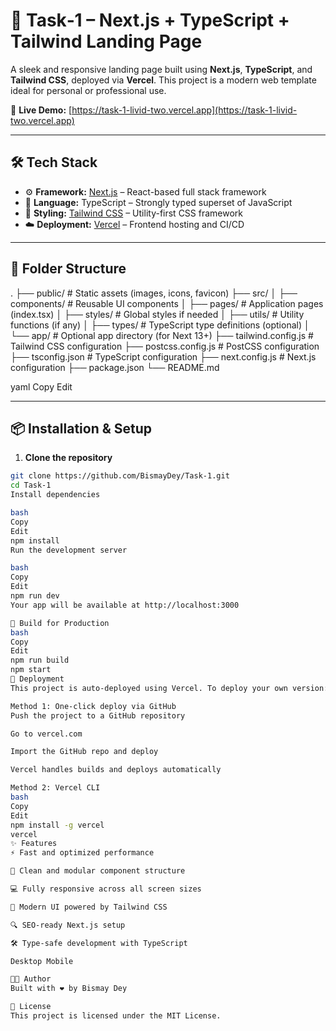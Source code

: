 # 🚀 Task‑1 – Next.js + TypeScript + Tailwind Landing Page

A sleek and responsive landing page built using **Next.js**, **TypeScript**, and **Tailwind CSS**, deployed via **Vercel**. This project is a modern web template ideal for personal or professional use.

🔗 **Live Demo:** [https://task-1-livid-two.vercel.app](https://task-1-livid-two.vercel.app)

---

## 🛠 Tech Stack

- ⚙️ **Framework:** [Next.js](https://nextjs.org/) – React-based full stack framework
- 🧠 **Language:** TypeScript – Strongly typed superset of JavaScript
- 🎨 **Styling:** [Tailwind CSS](https://tailwindcss.com/) – Utility-first CSS framework
- ☁️ **Deployment:** [Vercel](https://vercel.com/) – Frontend hosting and CI/CD

---

## 📁 Folder Structure


.
├── public/ # Static assets (images, icons, favicon)
├── src/
│ ├── components/ # Reusable UI components
│ ├── pages/ # Application pages (index.tsx)
│ ├── styles/ # Global styles if needed
│ ├── utils/ # Utility functions (if any)
│ ├── types/ # TypeScript type definitions (optional)
│ └── app/ # Optional app directory (for Next 13+)
├── tailwind.config.js # Tailwind CSS configuration
├── postcss.config.js # PostCSS configuration
├── tsconfig.json # TypeScript configuration
├── next.config.js # Next.js configuration
├── package.json
└── README.md

yaml
Copy
Edit

---

## 📦 Installation & Setup

1. **Clone the repository**
```bash
git clone https://github.com/BismayDey/Task-1.git
cd Task-1
Install dependencies

bash
Copy
Edit
npm install
Run the development server

bash
Copy
Edit
npm run dev
Your app will be available at http://localhost:3000

🔧 Build for Production
bash
Copy
Edit
npm run build
npm start
🚀 Deployment
This project is auto-deployed using Vercel. To deploy your own version:

Method 1: One-click deploy via GitHub
Push the project to a GitHub repository

Go to vercel.com

Import the GitHub repo and deploy

Vercel handles builds and deploys automatically

Method 2: Vercel CLI
bash
Copy
Edit
npm install -g vercel
vercel
✨ Features
⚡ Fast and optimized performance

🧩 Clean and modular component structure

💻 Fully responsive across all screen sizes

🎨 Modern UI powered by Tailwind CSS

🔍 SEO-ready Next.js setup

🛠 Type-safe development with TypeScript

Desktop	Mobile

🧑‍💻 Author
Built with ❤️ by Bismay Dey

📄 License
This project is licensed under the MIT License.

